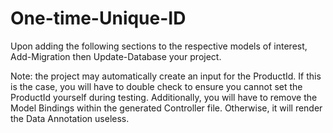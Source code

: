 # One-time-Unique-ID

Upon adding the following sections to the respective models of interest, Add-Migration then Update-Database your project.

Note: the project may automatically create an input for the ProductId. If this is the case, you will have to double check to ensure you cannot set the ProductId yourself during testing. Additionally, you will have to remove the Model Bindings within the generated Controller file. Otherwise, it will render the Data Annotation useless.
